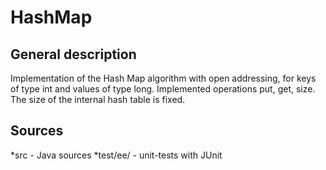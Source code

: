 # HashMap

## General description

Implementation of the Hash Map algorithm with open addressing, for keys of type int and values of type long. Implemented operations put, get, size. The size of the internal hash table is fixed.

## Sources

*src - Java sources
*test/ee/ - unit-tests with JUnit
